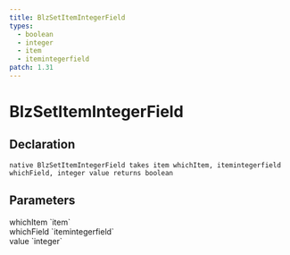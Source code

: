 ```yaml
---
title: BlzSetItemIntegerField
types:
  - boolean
  - integer
  - item
  - itemintegerfield
patch: 1.31
---
```


# BlzSetItemIntegerField

## Declaration

```
native BlzSetItemIntegerField takes item whichItem, itemintegerfield whichField, integer value returns boolean
```

## Parameters
<dl>
  <dt>whichItem `item`</dt>
  <dd></dd>

  <dt>whichField `itemintegerfield`</dt>
  <dd></dd>

  <dt>value `integer`</dt>
  <dd></dd>
</dl>